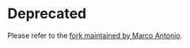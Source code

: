 # Deprecated

Please refer to the [fork maintained by Marco Antonio](https://github.com/marcofognog/heroku-mongo-sync).
